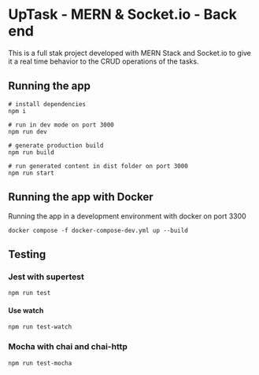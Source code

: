 # UpTask - MERN & Socket.io - Back end

This is a full stak project developed with MERN Stack and Socket.io to give it a real time behavior to the CRUD operations of the tasks.

## Running the app

```
# install dependencies
npm i

# run in dev mode on port 3000
npm run dev

# generate production build
npm run build

# run generated content in dist folder on port 3000
npm run start
```

## Running the app with Docker

Running the app in a development environment with docker on port 3300

```
docker compose -f docker-compose-dev.yml up --build
```

## Testing

### Jest with supertest

```
npm run test
```

#### Use watch

```
npm run test-watch
```

### Mocha with chai and chai-http

```
npm run test-mocha
```
